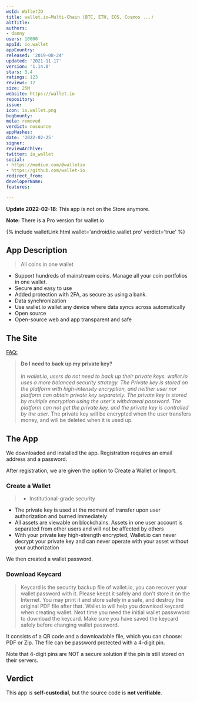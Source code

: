 ```yaml
---
wsId: WalletIO
title: wallet.io—Multi-Chain (BTC, ETH, EOS, Cosmos ...)
altTitle: 
authors:
- danny
users: 10000
appId: io.wallet
appCountry: 
released: '2019-08-24'
updated: '2021-11-17'
version: '1.14.0'
stars: 3.4
ratings: 123
reviews: 12
size: 25M
website: https://wallet.io
repository: 
issue: 
icon: io.wallet.png
bugbounty: 
meta: removed
verdict: nosource
appHashes: 
date: '2022-02-25'
signer: 
reviewArchive: 
twitter: io_wallet
social:
- https://medium.com/@walletio
- https://github.com/wallet-io
redirect_from: 
developerName: 
features: 

---
```


**Update 2022-02-18**: This app is not on the Store anymore.

**Note:** There is a Pro version for wallet.io

{% include walletLink.html wallet='android/io.wallet.pro' verdict='true' %}

## App Description

> All coins in one wallet
- Support hundreds of mainstream coins. Manage all your coin portfolios in one wallet.
- Secure and easy to use
- Added protection with 2FA, as secure as using a bank.
- Data synchronization
- Use wallet.io wallet any device where data syncs across automatically
- Open source
- Open-source web and app transparent and safe

## The Site

[FAQ:](https://wallet.io/faq)

> **Do I need to back up my private key?**<br><br>
_In wallet.io, users do not need to back up their private keys. wallet.io uses a more balanced security strategy. The Private key is stored on the platform with high-intensity encryption, and neither user nor platform can obtain private key separately. The private key is stored by multiple encryption using the user's withdrawal password. The platform can not get the private key, and the private key is controlled by the user_. The private key will be encrypted when the user transfers money, and will be deleted when it is used up.

## The App

We downloaded and installed the app. Registration requires an email address and a password. 

After registration, we are given the option to Create a Wallet or Import.

### Create a Wallet

> - Institutional-grade security
- The private key is used at the moment of transfer upon user authorization and burned immediately
- All assets are viewable on blockchains. Assets in one user account is separated from other users and will not be affected by others
- With your private key high-strength encrypted, Wallet.io can never decrypt your private key and can never operate with your asset without your authorization

We then created a wallet password.

### Download Keycard

> Keycard is the security backup file of wallet.io, you can recover your wallet password with it. Please keept it safely and don't store it on the Internet. You may print it and store safely in a safe, and destroy the original PDF file after that. Wallet.io will help you download keycard when creating wallet. Next time you need the initial wallet passwword to download the keycard. Make sure you have saved the keycard safely before changing wallet password.

It consists of a QR code and a downloadable file, which you can choose: PDF or Zip. The file can be password protected with a 4-digit pin.

Note that 4-digit pins are NOT a secure solution if the pin is still stored on their servers.

## Verdict

This app is **self-custodial**, but the source code is **not verifiable**.

